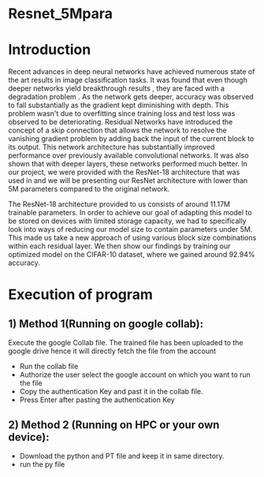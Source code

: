 # Resnet_5Mpara
<!-- Created Resnet architecture with parameters less than 5M  -->
<!-- #Running the python File -->

# Introduction
Recent advances in deep neural networks have achieved numerous state of the art results in image classification tasks. It was found that even though deeper networks yield breakthrough results , they are faced with a degradation problem . As the network gets deeper, accuracy was observed to fall substantially as the gradient kept diminishing with depth. This problem wasn't due to overfitting since training loss and test loss was observed to be deteriorating. Residual Networks have introduced the concept of a skip connection that allows the network to resolve the vanishing gradient problem by adding back the input of the current block to its output. This network architecture has substantially improved performance over previously available convolutional networks. It was also shown that with deeper layers, these networks performed much better. In our project, we were provided with the ResNet-18 architecture that was used in and we will be presenting our ResNet architecture with lower than 5M parameters compared to the original network.

The ResNet-18 architecture provided to us consists of around 11.17M trainable parameters. In order to achieve our goal of adapting this model to be stored on devices with limited storage capacity, we had to specifically look into ways of reducing our model size to contain parameters under 5M. This made us take a new approach of using various block size combinations within each residual layer. We then show our findings by training our optimized model on the CIFAR-10 dataset, where we gained around 92.94\% accuracy.

# Execution of program
## 1) Method 1(Running on google collab): 
Execute the google Collab file. The trained file has been uploaded to the google drive hence it will directly fetch the file from the account

- Run the collab file 
- Authorize the user select the google account on which you want to run the file 
- Copy the authentication Key and past it in the collab file.
- Press Enter after pasting the authentication Key

## 2) Method 2 (Running on HPC or your own device): 

- Download the python and PT file and keep it in same directory.
- run the py file 



